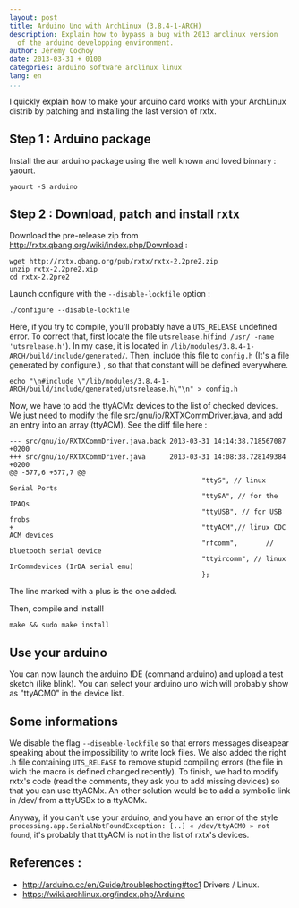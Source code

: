```yaml
---
layout: post
title: Arduino Uno with ArchLinux (3.8.4-1-ARCH)
description: Explain how to bypass a bug with 2013 arclinux version
  of the arduino developping environment.
author: Jérémy Cochoy
date: 2013-03-31 + 0100
categories: arduino software arclinux linux
lang: en
...
```


I quickly explain how to make your arduino card works with your ArchLinux distrib by patching and installing the last version of rxtx.

## Step 1 : Arduino package

Install the aur arduino package using the well known and loved binnary : yaourt.

``` shell
yaourt -S arduino
```

## Step 2 : Download, patch and install rxtx

Download the pre-release zip from <http://rxtx.qbang.org/wiki/index.php/Download> :

``` shell
wget http://rxtx.qbang.org/pub/rxtx/rxtx-2.2pre2.zip
unzip rxtx-2.2pre2.xip
cd rxtx-2.2pre2
```

Launch configure with the `--disable-lockfile` option :

``` shell
./configure --disable-lockfile
```

Here, if you try to compile, you'll probably have a `UTS_RELEASE` undefined error. To correct that, first locate the file `utsrelease.h`(`find /usr/ -name 'utsrelease.h'`). In my case, it is located in `/lib/modules/3.8.4-1-ARCH/build/include/generated/`. Then, include this file to `config.h` (It's a file generated by configure.) , so that that constant will be defined everywhere.

``` shell
echo "\n#include \"/lib/modules/3.8.4-1-ARCH/build/include/generated/utsrelease.h\"\n" > config.h
```

Now, we have to add the ttyACMx devices to the list of checked devices. We just need to modify the file src/gnu/io/RXTXCommDriver.java, and add an entry into an array (ttyACM). See the diff file here :

``` shell
--- src/gnu/io/RXTXCommDriver.java.back 2013-03-31 14:14:38.718567087 +0200
+++ src/gnu/io/RXTXCommDriver.java      2013-03-31 14:08:38.728149384 +0200
@@ -577,6 +577,7 @@
                                                "ttyS", // linux Serial Ports
                                                "ttySA", // for the IPAQs
                                                "ttyUSB", // for USB frobs
+                                               "ttyACM",// linux CDC ACM devices
                                                "rfcomm",       // bluetooth serial device
                                                "ttyircomm", // linux IrCommdevices (IrDA serial emu)
                                                };
```

The line marked with a plus is the one added.

Then, compile and install!

``` shell
make && sudo make install
```

## Use your arduino

You can now launch the arduino IDE (command arduino) and upload a test sketch (like blink). You can select your arduino uno wich will probably show as "ttyACM0" in the device list.

## Some informations

We disable the flag `--diseable-lockfile` so that errors messages diseapear speaking about the impossibility to write lock files. We also added the right .h file containing `UTS_RELEASE` to remove stupid compiling errors (the file in wich the macro is defined changed recently). To finish, we had to modify rxtx's code (read the comments, they ask you to add missing devices) so that you can use ttyACMx. An other solution would be to add a symbolic link in /dev/ from a ttyUSBx to a ttyACMx.

Anyway, if you can't use your arduino, and you have an error of the style `processing.app.SerialNotFoundException: [..] « /dev/ttyACM0 » not found`, it's probably that ttyACM is not in the list of rxtx's devices.

## References :
 *  <http://arduino.cc/en/Guide/troubleshooting#toc1> Drivers / Linux.
 *  <https://wiki.archlinux.org/index.php/Arduino>
